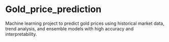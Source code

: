 # Gold_price_prediction
Machine learning project to predict gold prices using historical market data, trend analysis, and ensemble models with high accuracy and interpretability.
